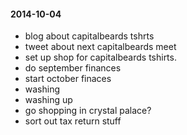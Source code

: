 #### 2014-10-04 ####

- blog about capitalbeards tshrts
- tweet about next capitalbeards meet
- set up shop for capitalbeards tshirts.
- do september finances
- start october finaces
- washing
- washing up
- go shopping in crystal palace?
- sort out tax return stuff
